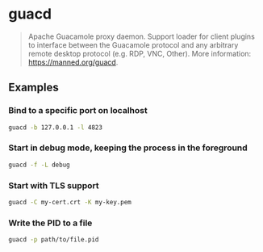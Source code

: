 # guacd

> Apache Guacamole proxy daemon. Support loader for client plugins to interface between the Guacamole protocol and any arbitrary remote desktop protocol (e.g. RDP, VNC, Other). More information: <https://manned.org/guacd>.

## Examples

### Bind to a specific port on localhost

```bash
guacd -b 127.0.0.1 -l 4823
```

### Start in debug mode, keeping the process in the foreground

```bash
guacd -f -L debug
```

### Start with TLS support

```bash
guacd -C my-cert.crt -K my-key.pem
```

### Write the PID to a file

```bash
guacd -p path/to/file.pid
```
